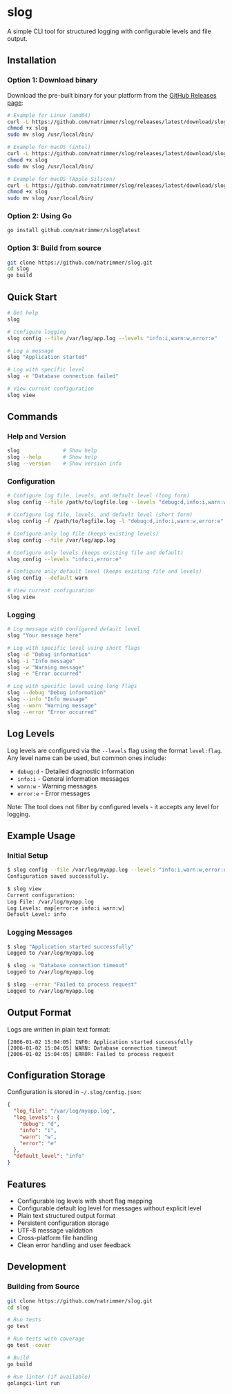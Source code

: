 # slog

A simple CLI tool for structured logging with configurable levels and file output.

## Installation

### Option 1: Download binary

Download the pre-built binary for your platform from the [GitHub Releases page](https://github.com/natrimmer/slog/releases/latest):

```bash
# Example for Linux (amd64)
curl -L https://github.com/natrimmer/slog/releases/latest/download/slog_linux_amd64 -o slog
chmod +x slog
sudo mv slog /usr/local/bin/

# Example for macOS (intel)
curl -L https://github.com/natrimmer/slog/releases/latest/download/slog_darwin_amd64 -o slog
chmod +x slog
sudo mv slog /usr/local/bin/

# Example for macOS (Apple Silicon)
curl -L https://github.com/natrimmer/slog/releases/latest/download/slog_darwin_arm64 -o slog
chmod +x slog
sudo mv slog /usr/local/bin/
```

### Option 2: Using Go

```bash
go install github.com/natrimmer/slog@latest
```

### Option 3: Build from source

```bash
git clone https://github.com/natrimmer/slog.git
cd slog
go build
```

## Quick Start

```bash
# Get help
slog

# Configure logging
slog config --file /var/log/app.log --levels "info:i,warn:w,error:e"

# Log a message
slog "Application started"

# Log with specific level
slog -e "Database connection failed"

# View current configuration
slog view
```

## Commands

### Help and Version

```bash
slog              # Show help
slog --help       # Show help
slog --version    # Show version info
```

### Configuration

```bash
# Configure log file, levels, and default level (long form)
slog config --file /path/to/logfile.log --levels "debug:d,info:i,warn:w,error:e" --default info

# Configure log file, levels, and default level (short form)
slog config -f /path/to/logfile.log -l "debug:d,info:i,warn:w,error:e" -d info

# Configure only log file (keeps existing levels)
slog config --file /var/log/app.log

# Configure only levels (keeps existing file and default)
slog config --levels "info:i,error:e"

# Configure only default level (keeps existing file and levels)
slog config --default warn

# View current configuration
slog view
```

### Logging

```bash
# Log message with configured default level
slog "Your message here"

# Log with specific level using short flags
slog -d "Debug information"
slog -i "Info message"
slog -w "Warning message"
slog -e "Error occurred"

# Log with specific level using long flags
slog --debug "Debug information"
slog --info "Info message"
slog --warn "Warning message"
slog --error "Error occurred"
```

## Log Levels

Log levels are configured via the `--levels` flag using the format `level:flag`. Any level name can be used, but common ones include:

- `debug:d` - Detailed diagnostic information
- `info:i` - General information messages
- `warn:w` - Warning messages
- `error:e` - Error messages

Note: The tool does not filter by configured levels - it accepts any level for logging.

## Example Usage

### Initial Setup

```bash
$ slog config --file /var/log/myapp.log --levels "info:i,warn:w,error:e" --default info
Configuration saved successfully.

$ slog view
Current configuration:
Log File: /var/log/myapp.log
Log Levels: map[error:e info:i warn:w]
Default Level: info
```

### Logging Messages

```bash
$ slog "Application started successfully"
Logged to /var/log/myapp.log

$ slog -w "Database connection timeout"
Logged to /var/log/myapp.log

$ slog --error "Failed to process request"
Logged to /var/log/myapp.log
```

## Output Format

Logs are written in plain text format:

```
[2006-01-02 15:04:05] INFO: Application started successfully
[2006-01-02 15:04:05] WARN: Database connection timeout
[2006-01-02 15:04:05] ERROR: Failed to process request
```

## Configuration Storage

Configuration is stored in `~/.slog/config.json`:

```json
{
  "log_file": "/var/log/myapp.log",
  "log_levels": {
    "debug": "d",
    "info": "i",
    "warn": "w",
    "error": "e"
  },
  "default_level": "info"
}
```

## Features

- Configurable log levels with short flag mapping
- Configurable default log level for messages without explicit level
- Plain text structured output format
- Persistent configuration storage
- UTF-8 message validation
- Cross-platform file handling
- Clean error handling and user feedback

## Development

### Building from Source

```bash
git clone https://github.com/natrimmer/slog.git
cd slog

# Run tests
go test

# Run tests with coverage
go test -cover

# Build
go build

# Run linter (if available)
golangci-lint run
```
